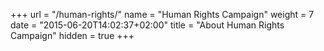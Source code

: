 +++
url = "/human-rights/"
name = "Human Rights Campaign"
weight = 7
date = "2015-06-20T14:02:37+02:00"
title = "About Human Rights Campaign"
hidden = true
+++
